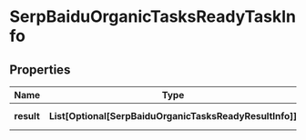 # SerpBaiduOrganicTasksReadyTaskInfo


## Properties

| Name | Type | Description | Notes |
|------------ | ------------- | ------------- | -------------|
**result** | **List[Optional[SerpBaiduOrganicTasksReadyResultInfo]]** | array of results |[optional]|